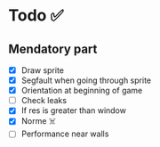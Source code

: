 # Todo ✅

## Mendatory part
- [x] Draw sprite
- [x] Segfault when going through sprite
- [x] Orientation at beginning of game
- [ ] Check leaks
- [x] If res is greater than window
- [x] Norme ☠️
- [ ] Performance near walls
